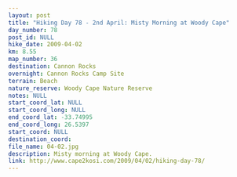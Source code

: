 ```yaml
---
layout: post
title: "Hiking Day 78 - 2nd April: Misty Morning at Woody Cape"
day_number: 78
post_id: NULL
hike_date: 2009-04-02
km: 8.55
map_number: 36
destination: Cannon Rocks
overnight: Cannon Rocks Camp Site
terrain: Beach
nature_reserve: Woody Cape Nature Reserve
notes: NULL
start_coord_lat: NULL
start_coord_long: NULL
end_coord_lat: -33.74995
end_coord_long: 26.5397
start_coord: NULL
destination_coord: 
file_name: 04-02.jpg
description: Misty morning at Woody Cape.
link: http://www.cape2kosi.com/2009/04/02/hiking-day-78/
---
```


